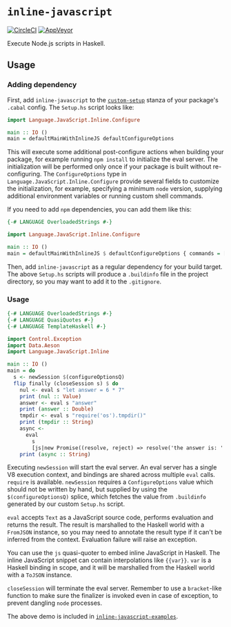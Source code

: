 # `inline-javascript`

[![CircleCI](https://circleci.com/gh/TerrorJack/inline-javascript/tree/master.svg?style=shield)](https://circleci.com/gh/TerrorJack/inline-javascript/tree/master)
[![AppVeyor](https://ci.appveyor.com/api/projects/status/github/TerrorJack/inline-javascript?branch=master&svg=true)](https://ci.appveyor.com/project/TerrorJack/inline-javascript?branch=master)

Execute Node.js scripts in Haskell.

## Usage

### Adding dependency

First, add `inline-javascript` to the [`custom-setup`](https://cabal.readthedocs.io/en/latest/developing-packages.html#custom-setup-scripts) stanza of your package's `.cabal` config. The `Setup.hs` script looks like:

```haskell
import Language.JavaScript.Inline.Configure

main :: IO ()
main = defaultMainWithInlineJS defaultConfigureOptions
```

This will execute some additional post-configure actions when building your package, for example running `npm install` to initialize the eval server. The initialization will be performed only once if your package is built without re-configuring. The `ConfigureOptions` type in `Language.JavaScript.Inline.Configure` provide several fields to customize the initialization, for example, specifying a minimum `node` version, supplying additional environment variables or running custom shell commands.

If you need to add `npm` dependencies, you can add them like this:

```haskell
{-# LANGUAGE OverloadedStrings #-}

import Language.JavaScript.Inline.Configure

main :: IO ()
main = defaultMainWithInlineJS $ defaultConfigureOptions { commands = ["npm install left-pad"] }
```

Then, add `inline-javascript` as a regular dependency for your build target. The above `Setup.hs` scripts will produce a `.buildinfo` file in the project directory, so you may want to add it to the `.gitignore`.

### Usage

```haskell
{-# LANGUAGE OverloadedStrings #-}
{-# LANGUAGE QuasiQuotes #-}
{-# LANGUAGE TemplateHaskell #-}

import Control.Exception
import Data.Aeson
import Language.JavaScript.Inline

main :: IO ()
main = do
  s <- newSession $(configureOptionsQ)
  flip finally (closeSession s) $ do
    nul <- eval s "let answer = 6 * 7"
    print (nul :: Value)
    answer <- eval s "answer"
    print (answer :: Double)
    tmpdir <- eval s "require('os').tmpdir()"
    print (tmpdir :: String)
    async <-
      eval
        s
        [js|new Promise((resolve, reject) => resolve('the answer is: ' + {{answer}}))|]
    print (async :: String)
```

Executing `newSession` will start the eval server. An eval server has a single V8 execution context, and bindings are shared across multiple `eval` calls. `require` is available. `newSession` requires a `ConfigureOptions` value which should not be written by hand, but supplied by using the `$(configureOptionsQ)` splice, which fetches the value from `.buildinfo` generated by our custom `Setup.hs` script.

`eval` accepts `Text` as a JavaScript source code, performs evaluation and returns the result. The result is marshalled to the Haskell world with a `FromJSON` instance, so you may need to annotate the result type if it can't be inferred from the context. Evaluation failure will raise an exception.

You can use the `js` quasi-quoter to embed inline JavaScript in Haskell. The inline JavaScript snippet can contain interpolations like `{{var}}`. `var` is a Haskell binding in scope, and it will be marshalled from the Haskell world with a `ToJSON` instance.

`closeSession` will terminate the eval server. Remember to use a `bracket`-like function to make sure the finalizer is invoked even in case of exception, to prevent dangling `node` processes.

The above demo is included in [`inline-javascript-examples`](inline-javascript-examples).
